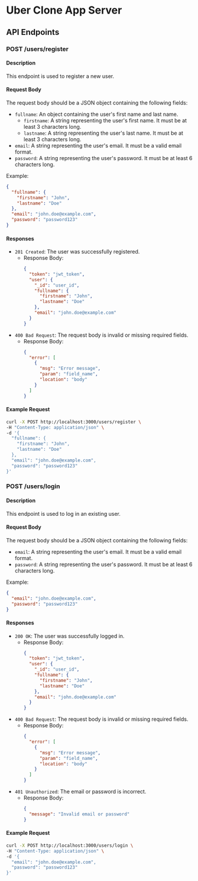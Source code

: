 # Uber Clone App Server

## API Endpoints

### POST /users/register

#### Description
This endpoint is used to register a new user.

#### Request Body
The request body should be a JSON object containing the following fields:
- `fullname`: An object containing the user's first name and last name.
  - `firstname`: A string representing the user's first name. It must be at least 3 characters long.
  - `lastname`: A string representing the user's last name. It must be at least 3 characters long.
- `email`: A string representing the user's email. It must be a valid email format.
- `password`: A string representing the user's password. It must be at least 6 characters long.

Example:
```json
{
  "fullname": {
    "firstname": "John",
    "lastname": "Doe"
  },
  "email": "john.doe@example.com",
  "password": "password123"
}
```

#### Responses

- `201 Created`: The user was successfully registered.
  - Response Body:
    ```json
    {
      "token": "jwt_token",
      "user": {
        "_id": "user_id",
        "fullname": {
          "firstname": "John",
          "lastname": "Doe"
        },
        "email": "john.doe@example.com"
      }
    }
    ```
- `400 Bad Request`: The request body is invalid or missing required fields.
  - Response Body:
    ```json
    {
      "error": [
        {
          "msg": "Error message",
          "param": "field_name",
          "location": "body"
        }
      ]
    }
    ```

#### Example Request
```bash
curl -X POST http://localhost:3000/users/register \
-H "Content-Type: application/json" \
-d '{
  "fullname": {
    "firstname": "John",
    "lastname": "Doe"
  },
  "email": "john.doe@example.com",
  "password": "password123"
}'
```

### POST /users/login

#### Description
This endpoint is used to log in an existing user.

#### Request Body
The request body should be a JSON object containing the following fields:
- `email`: A string representing the user's email. It must be a valid email format.
- `password`: A string representing the user's password. It must be at least 6 characters long.

Example:
```json
{
  "email": "john.doe@example.com",
  "password": "password123"
}
```

#### Responses

- `200 OK`: The user was successfully logged in.
  - Response Body:
    ```json
    {
      "token": "jwt_token",
      "user": {
        "_id": "user_id",
        "fullname": {
          "firstname": "John",
          "lastname": "Doe"
        },
        "email": "john.doe@example.com"
      }
    }
    ```
- `400 Bad Request`: The request body is invalid or missing required fields.
  - Response Body:
    ```json
    {
      "error": [
        {
          "msg": "Error message",
          "param": "field_name",
          "location": "body"
        }
      ]
    }
    ```
- `401 Unauthorized`: The email or password is incorrect.
  - Response Body:
    ```json
    {
      "message": "Invalid email or password"
    }
    ```

#### Example Request
```bash
curl -X POST http://localhost:3000/users/login \
-H "Content-Type: application/json" \
-d '{
  "email": "john.doe@example.com",
  "password": "password123"
}'
```
